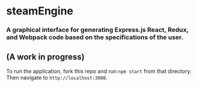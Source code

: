 # steamEngine

### A graphical interface for generating Express.js React, Redux, and Webpack code based on the specifications of the user.
## (A work in progress)

To run the application, fork this repo and run `npm start` from that directory. Then navigate to `http://localhost:3000`.
